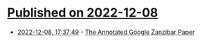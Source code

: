 # [Published on 2022-12-08](index.md)

* [2022-12-08, 17:37:49](https://news.ycombinator.com/item?id=33910685) - [The Annotated Google Zanzibar Paper](https://authzed.com/zanzibar)
